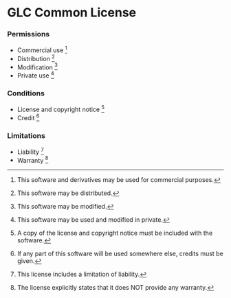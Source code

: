# GLC Common License

### Permissions
- Commercial use [^commercial]
- Distribution [^distribution]
- Modification [^modification]
- Private use [^private]

### Conditions
- License and copyright notice [^notice]
- Credit [^credit]

### Limitations
- Liability [^liability]
- Warranty [^warranty]

[^commercial]: This software and derivatives may be used for commercial purposes.

[^distribution]: This software may be distributed.

[^modification]: This software may be modified.

[^private]: This software may be used and modified in private.

[^notice]: A copy of the license and copyright notice must be included with the software.

[^credit]: If any part of this software will be used somewhere else, credits must be given.

[^liability]: This license includes a limitation of liability.

[^warranty]: The license explicitly states that it does NOT provide any warranty.